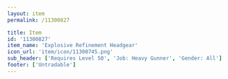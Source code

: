 ```yaml
---
layout: item
permalink: /11300827

title: Item
id: '11300827'
item_name: 'Explosive Refinement Headgear'
icon_url: 'item/icon/11300745.png'
sub_header: ['Requires Level 50', 'Job: Heavy Gunner', 'Gender: All']
footer: ['Untradable']
---
```

